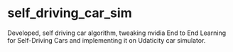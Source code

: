 # self_driving_car_sim
Developed, self driving car algorithm, tweaking nvidia End to End Learning for Self-Driving Cars and implementing it on Udaticity car simulator. 
